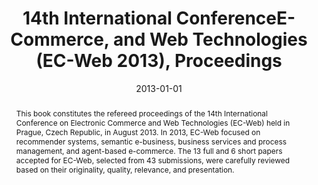 ---
abstract: This book constitutes the refereed proceedings of the 14th International
  Conference on Electronic Commerce and Web Technologies (EC-Web) held in Prague,
  Czech Republic, in August 2013. In 2013, EC-Web focused on recommender systems,
  semantic e-business, business services and process management, and agent-based e-commerce.
  The 13 full and 6 short papers accepted for EC-Web, selected from 43 submissions,
  were carefully reviewed based on their originality, quality, relevance, and presentation.
authors:
- Christian Huemer
- Pasquale Lops
date: '2013-01-01'
featured: false
links:
- name: Publik
  url: https://publik.tuwien.ac.at/showentry.php?ID=245948&lang=2
publication_types:
- '5'
publishDate: '2013-01-01'
title: 14th International ConferenceE-Commerce, and Web Technologies (EC-Web 2013),
  Proceedings
url_pdf: http://link.springer.com/book/10.1007%2F978-3-642-39878-0
---